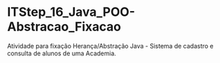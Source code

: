 # ITStep_16_Java_POO-Abstracao_Fixacao
Atividade para fixação Herança/Abstração Java - Sistema de  cadastro e consulta de alunos de uma Academia.
